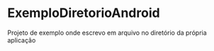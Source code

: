 # ExemploDiretorioAndroid
Projeto de exemplo onde escrevo em arquivo no diretório da própria aplicação
